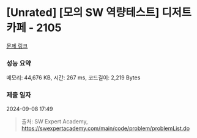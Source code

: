 # [Unrated] [모의 SW 역량테스트] 디저트 카페 - 2105 

[문제 링크](https://swexpertacademy.com/main/code/problem/problemDetail.do?contestProbId=AV5VwAr6APYDFAWu) 

### 성능 요약

메모리: 44,676 KB, 시간: 267 ms, 코드길이: 2,219 Bytes

### 제출 일자

2024-09-08 17:49



> 출처: SW Expert Academy, https://swexpertacademy.com/main/code/problem/problemList.do